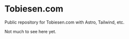 # Tobiesen.com
Public repository for Tobiesen.com with Astro, Tailwind, etc.

Not much to see here yet. 
